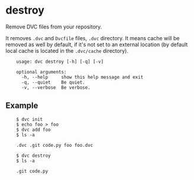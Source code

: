# destroy

Remove DVC files from your repository.

It removes `.dvc` and `Dvcfile` files, `.dvc` directory. It means cache will be
removed as well by default, if it's not set to an external location (by
default local cache is located in the `.dvc/cache` directory).

```usage
    usage: dvc destroy [-h] [-q] [-v]

    optional arguments:
      -h, --help     show this help message and exit
      -q, --quiet    Be quiet.
      -v, --verbose  Be verbose.
```

## Example

```dvc
    $ dvc init
    $ echo foo > foo
    $ dvc add foo
    $ ls -a

    .dvc .git code.py foo foo.dvc

    $ dvc destroy
    $ ls -a

    .git code.py
```

